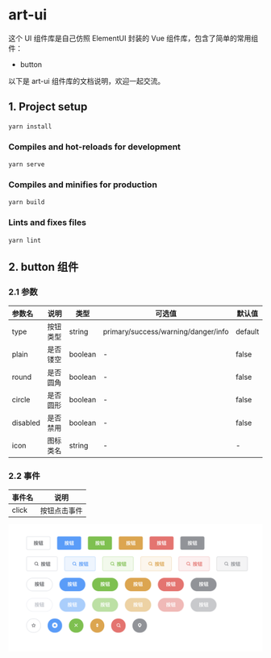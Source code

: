 # art-ui

这个 UI 组件库是自己仿照 ElementUI 封装的 Vue 组件库，包含了简单的常用组件：

- button

以下是 art-ui 组件库的文档说明，欢迎一起交流。

## 1. Project setup

```
yarn install
```

### Compiles and hot-reloads for development

```
yarn serve
```

### Compiles and minifies for production

```
yarn build
```

### Lints and fixes files

```
yarn lint
```

## 2. button 组件

### 2.1 参数

| 参数名   | 说明     | 类型    | 可选值                              | 默认值  |
| :------- | -------- | ------- | ----------------------------------- | ------- |
| type     | 按钮类型 | string  | primary/success/warning/danger/info | default |
| plain    | 是否镂空 | boolean | -                                   | false   |
| round    | 是否圆角 | boolean | -                                   | false   |
| circle   | 是否圆形 | boolean | -                                   | false   |
| disabled | 是否禁用 | boolean | -                                   | false   |
| icon     | 图标类名 | string  | -                                   | -       |

### 2.2 事件

| 事件名 | 说明         |
| ------ | ------------ |
| click  | 按钮点击事件 |

<img src="public/images/btn.png" />
